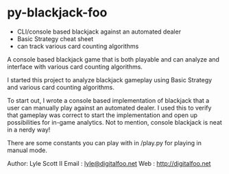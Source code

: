 py-blackjack-foo
================

* CLI/console based blackjack against an automated dealer
* Basic Strategy cheat sheet
* can track various card counting algorithms

A console based blackjack game that is both playable and can analyze and
interface with various card counting algorithms.

I started this project to analyze blackjack gameplay using Basic Strategy and
various card counting algorithms.

To start out, I wrote a console based implementation of blackjack that a user
can manually play against an automated dealer. I used this to verify that
gameplay was correct to start the implementation and open up possibilities for
in-game analytics. Not to mention, console blackjack is neat in a nerdy way!

There are some constants you can play with in /play.py for playing in manual
mode.


Author: Lyle Scott II
Email : lyle@digitalfoo.net
Web   : http://digitalfoo.net
